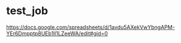 # test_job
https://docs.google.com/spreadsheets/d/1avdu5AXekVwYbngAPM-YEr6Dmpptp8UEb1ll1LZeeWA/edit#gid=0
